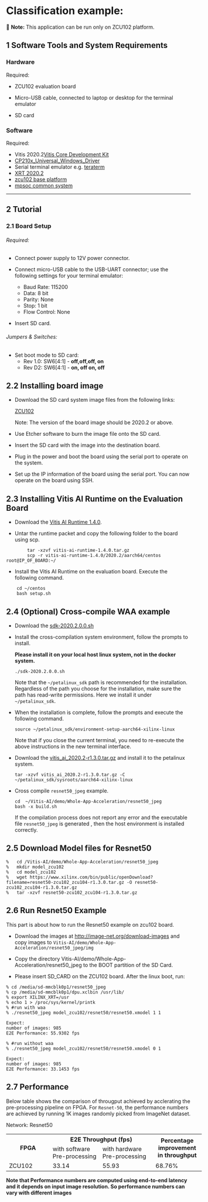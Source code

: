 # Classification example:
:pushpin: **Note:** This application can be run only on ZCU102 platform.

## 1 Software Tools and System Requirements

### Hardware

Required:

- ZCU102 evaluation board

- Micro-USB cable, connected to laptop or desktop for the terminal emulator

- SD card

### Software

  Required:
  - Vitis 2020.2[Vitis Core Development Kit](https://www.xilinx.com/support/download/index.html/content/xilinx/en/downloadNav/vitis/2020-2.html) 
  - [CP210x_Universal_Windows_Driver](https://www.silabs.com/documents/public/software/CP210x_Universal_Windows_Driver.zip)
  - Serial terminal emulator e.g. [teraterm](http://logmett.com/tera-term-the-latest-version)
  - [XRT 2020.2](https://github.com/Xilinx/XRT/tree/2020.2)
  - [zcu102 base platform](https://www.xilinx.com/member/forms/download/design-license-zcu102-base.html?filename=xilinx_zcu102_base_202020_1.zip)
  - [mpsoc common system](https://www.xilinx.com/member/forms/download/xef.html?filename=xilinx-zynqmp-common-v2020.2.tar.gz)

------


## 2 Tutorial

### 2.1 Board Setup

###### Required:

- Connect power supply to 12V power connector.

- Connect micro-USB cable to the USB-UART connector; use the following settings for your terminal emulator:

  - Baud Rate: 115200
  - Data: 8 bit
  - Parity: None
  - Stop: 1 bit
  - Flow Control: None

- Insert SD card.

###### Jumpers & Switches:

  - Set boot mode to SD card:
    - Rev 1.0: SW6[4:1] - **off,off,off, on**
    - Rev D2: SW6[4:1] - **on, off on, off**

## 2.2 Installing board image

* Download the SD card system image files from the following links:  

    [ZCU102](https://www.xilinx.com/bin/public/openDownload?filename=xilinx-zcu102-jpegppdpu-v2020.2-v1.4.0.img.gz)   

    Note: The version of the board image should be 2020.2 or above.
* Use Etcher software to burn the image file onto the SD card.
* Insert the SD card with the image into the destination board.
* Plug in the power and boot the board using the serial port to operate on the system.
* Set up the IP information of the board using the serial port.
	You can now operate on the board using SSH.

## 2.3 Installing Vitis AI Runtime on the Evaluation Board

- Download the [Vitis AI Runtime 1.4.0](https://www.xilinx.com/bin/public/openDownload?filename=vitis-ai-runtime-1.4.0.tar.gz).

- Untar the runtime packet and copy the following folder to the board using scp.
```
        tar -xzvf vitis-ai-runtime-1.4.0.tar.gz
        scp -r vitis-ai-runtime-1.4.0/2020.2/aarch64/centos root@IP_OF_BOARD:~/
```
			
- Install the Vitis AI Runtime on the evaluation board. Execute the following command.
```
	cd ~/centos
	bash setup.sh
```
## 2.4 (Optional) Cross-compile WAA example
* Download the [sdk-2020.2.0.0.sh](https://www.xilinx.com/bin/public/openDownload?filename=sdk-2020.2.0.0.sh)

* Install the cross-compilation system environment, follow the prompts to install. 

    **Please install it on your local host linux system, not in the docker system.**
    ```
    ./sdk-2020.2.0.0.sh
    ```
    Note that the `~/petalinux_sdk` path is recommended for the installation. Regardless of the path you choose for the installation, make sure the path has read-write permissions. 
Here we install it under `~/petalinux_sdk`.

* When the installation is complete, follow the prompts and execute the following command.
    ```
    source ~/petalinux_sdk/environment-setup-aarch64-xilinx-linux
    ```
    Note that if you close the current terminal, you need to re-execute the above instructions in the new terminal interface.

* Download the [vitis_ai_2020.2-r1.3.0.tar.gz](https://www.xilinx.com/bin/public/openDownload?filename=vitis_ai_2020.2-r1.3.0.tar.gz) and install it to the petalinux system.
    ```
    tar -xzvf vitis_ai_2020.2-r1.3.0.tar.gz -C ~/petalinux_sdk/sysroots/aarch64-xilinx-linux
    ```

* Cross compile `resnet50_jpeg` example.
    ```
    cd  ~/Vitis-AI/demo/Whole-App-Acceleration/resnet50_jpeg
    bash -x build.sh
    ```
    If the compilation process does not report any error and the executable file `resnet50_jpeg` is generated , then the host environment is installed correctly.



## 2.5 Download Model files for Resnet50

```
%	cd /Vitis-AI/demo/Whole-App-Acceleration/resnet50_jpeg
%	mkdir model_zcu102
%	cd model_zcu102
%	wget https://www.xilinx.com/bin/public/openDownload?filename=resnet50-zcu102_zcu104-r1.3.0.tar.gz -O resnet50-zcu102_zcu104-r1.3.0.tar.gz
%	tar -xzvf resnet50-zcu102_zcu104-r1.3.0.tar.gz
```

## 2.6 Run Resnet50 Example
This part is about how to run the Resnet50 example on zcu102 board.

* Download the images at http://image-net.org/download-images and copy images to `Vitis-AI/demo/Whole-App-Acceleration/resnet50_jpeg/img` 

* Copy the directory Vitis-AI/demo/Whole-App-Acceleration/resnet50_jpeg to the BOOT partition of the SD Card.

* Please insert SD_CARD on the ZCU102 board. After the linux boot, run:

```
% cd /media/sd-mmcblk0p1/resnet50_jpeg
% cp /media/sd-mmcblk0p1/dpu.xclbin /usr/lib/
% export XILINX_XRT=/usr
% echo 1 > /proc/sys/kernel/printk
% #run with waa
% ./resnet50_jpeg model_zcu102/resnet50/resnet50.xmodel 1 1

Expect: 
number of images: 985
E2E Performance: 55.9302 fps

% #run without waa
% ./resnet50_jpeg model_zcu102/resnet50/resnet50.xmodel 0 1

Expect: 
number of images: 985
E2E Performance: 33.1453 fps

```
## 2.7 Performance
Below table shows the comparison of througput achieved by acclerating the pre-processing pipeline on FPGA. 
For `Resnet-50`, the performance numbers are achieved by running 1K images randomly picked from ImageNet dataset. 

Network: Resnet50
<table style="undefined;table-layout: fixed; width: 534px">
<colgroup>
<col style="width: 119px">
<col style="width: 136px">
<col style="width: 145px">
<col style="width: 134px">
</colgroup>
  <tr>
    <th rowspan="2">FPGA</th>
    <th colspan="2">E2E Throughput (fps)</th>
    <th rowspan="2"><span style="font-weight:bold">Percentage improvement in throughput</span></th>
  </tr>
  <tr>
    <td>with software Pre-processing</td>
    <td>with hardware Pre-processing</td>
  </tr>


  
  <tr>
   <td>ZCU102</td>
    <td>33.14</td>
    <td>55.93</td>
        <td>68.76%</td>
  </tr>

</table>


**Note that Performance numbers are computed using end-to-end latency and it depends on input image resolution. So performance numbers can vary with different images**  
